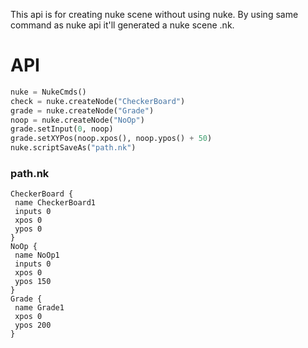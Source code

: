 This api is for creating nuke scene without using nuke.
By using same command as nuke api it'll generated a nuke scene .nk.

# API
```python
nuke = NukeCmds()
check = nuke.createNode("CheckerBoard")
grade = nuke.createNode("Grade")
noop = nuke.createNode("NoOp")
grade.setInput(0, noop)
grade.setXYPos(noop.xpos(), noop.ypos() + 50)
nuke.scriptSaveAs("path.nk")
```

### path.nk
```
CheckerBoard {
 name CheckerBoard1
 inputs 0
 xpos 0
 ypos 0
}
NoOp {
 name NoOp1
 inputs 0
 xpos 0
 ypos 150
}
Grade {
 name Grade1
 xpos 0
 ypos 200
}
```
